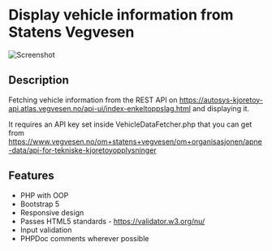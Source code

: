 # Display vehicle information from Statens Vegvesen

<img src="https://user-images.githubusercontent.com/45217974/164569251-ffd9b726-ccc5-4d87-b210-ec11e11c8c9d.png" alt="Screenshot" />

## Description

Fetching vehicle information from the REST API on <https://autosys-kjoretoy-api.atlas.vegvesen.no/api-ui/index-enkeltoppslag.html> and displaying it.

It requires an API key set inside VehicleDataFetcher.php that you can get from <https://www.vegvesen.no/om+statens+vegvesen/om+organisasjonen/apne-data/api-for-tekniske-kjoretoyopplysninger>

## Features

-   PHP with OOP
-   Bootstrap 5
-   Responsive design
-   Passes HTML5 standards - <https://validator.w3.org/nu/>
-   Input validation
-   PHPDoc comments wherever possible
